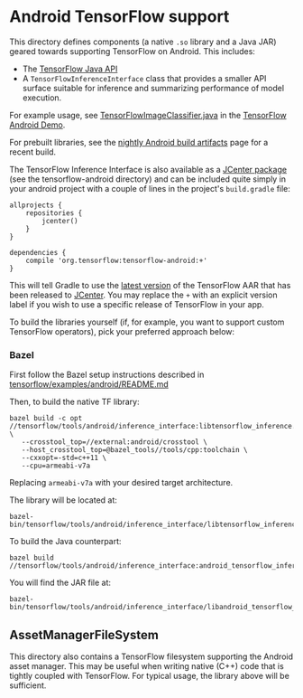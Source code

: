 # Android TensorFlow support

This directory defines components (a native `.so` library and a Java JAR)
geared towards supporting TensorFlow on Android. This includes:

- The [TensorFlow Java API](../../java/README.md)
- A `TensorFlowInferenceInterface` class that provides a smaller API
  surface suitable for inference and summarizing performance of model execution.

For example usage, see [TensorFlowImageClassifier.java](../../examples/android/src/org/tensorflow/demo/TensorFlowImageClassifier.java)
in the [TensorFlow Android Demo](../../examples/android).

For prebuilt libraries, see the
[nightly Android build artifacts](https://ci.tensorflow.org/view/Nightly/job/nightly-android/)
page for a recent build.

The TensorFlow Inference Interface is also available as a
[JCenter package](https://bintray.com/google/tensorflow/tensorflow)
(see the tensorflow-android directory) and can be included quite simply in your
android project with a couple of lines in the project's `build.gradle` file:

```
allprojects {
    repositories {
        jcenter()
    }
}

dependencies {
    compile 'org.tensorflow:tensorflow-android:+'
}
```

This will tell Gradle to use the
[latest version](https://bintray.com/google/tensorflow/tensorflow/_latestVersion)
of the TensorFlow AAR that has been released to
[JCenter](https://jcenter.bintray.com/org/tensorflow/tensorflow-android/).
You may replace the `+` with an explicit version label if you wish to
use a specific release of TensorFlow in your app.

To build the libraries yourself (if, for example, you want to support custom
TensorFlow operators), pick your preferred approach below:

### Bazel

First follow the Bazel setup instructions described in
[tensorflow/examples/android/README.md](../../examples/android/README.md)

Then, to build the native TF library:

```
bazel build -c opt //tensorflow/tools/android/inference_interface:libtensorflow_inference.so \
   --crosstool_top=//external:android/crosstool \
   --host_crosstool_top=@bazel_tools//tools/cpp:toolchain \
   --cxxopt=-std=c++11 \
   --cpu=armeabi-v7a
```

Replacing `armeabi-v7a` with your desired target architecture.

The library will be located at:

```
bazel-bin/tensorflow/tools/android/inference_interface/libtensorflow_inference.so
```

To build the Java counterpart:

```
bazel build //tensorflow/tools/android/inference_interface:android_tensorflow_inference_java
```

You will find the JAR file at:

```
bazel-bin/tensorflow/tools/android/inference_interface/libandroid_tensorflow_inference_java.jar
```

## AssetManagerFileSystem

This directory also contains a TensorFlow filesystem supporting the Android
asset manager. This may be useful when writing native (C++) code that is tightly
coupled with TensorFlow. For typical usage, the library above will be
sufficient.
